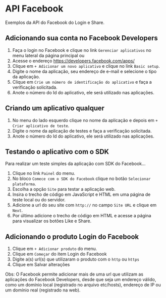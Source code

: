 # API Facebook

Exemplos da API do Facebook do Login e Share.


## Adicionando sua conta no Facebook Developers

1. Faça o login no Facebook e clique no link `Gerenciar aplicativos` no menu lateral da página principal ou
2. Acesse o endereço https://developers.facebook.com/apps/
3. Clique em `+ Adicionar um novo aplicativo` e clique no link `Basic setup`.
4. Digite o nome da aplicação, seu endereço de e-mail e selecione o tipo da aplicação.
5. Clique em `Crie um número de identificação do aplicativo` e faça a verificação solicitada.
6. Anote o número do Id do aplicativo, ele será utilizado nas aplicações.



## Criando um aplicativo qualquer

1. No menu do lado esquerdo clique no nome da aplicação e depois em `+ Criar aplicativo de teste`.
2. Digite o nome da aplicação de testes e faça a verificação solicitada.
3. Anote o número do Id do aplicativo, ele será utilizado nas aplicações.



## Testando o aplicativo com o SDK

Para realizar um teste simples da aplicação com SDK do Facebook...

1. Clique no link `Painel` do menu.
2. No bloco `Comece com o SDK do Facebook` clique no botão `Selecionar plataforma`.
3. Escolha a opção `Site` para testar a aplicação web.
4. Insira o trecho de código em JavaScript e HTML em uma página de teste local ou do servidor.
5. Adicione a url do seu site com `http://` no campo `Site URL` e clique em `Next`.
6. Por último adicione o trecho de código em HTML e acesse a página para visualizar os botões Like e Share.



## Adicionando o produto Login do Facebook

1. Clique em `+ Adicionar produto` do menu.
2. Clique em `Começar` do item Login do Facebook
3. Digite a(s) url(s) que utilizaram o produto com o `http` ou `https`
4. Clique em Salvar alterações

Obs: O Facebook permite adicionar mais de uma url que utilizam as aplicações do Facebook Developers,
desde que seja um endereço válido, como um domínio local (registrado no arquivo etc/hosts), endereço
de IP ou um domínio real (registrado na web).